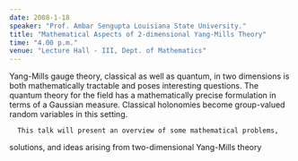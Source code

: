 ```yaml
---
date: 2008-1-18
speaker: "Prof. Ambar Sengupta Louisiana State University."
title: "Mathematical Aspects of 2-dimensional Yang-Mills Theory"
time: "4.00 p.m."
venue: "Lecture Hall - III, Dept. of Mathematics"
---
```

Yang-Mills gauge theory, classical as well as quantum, in two
dimensions is both mathematically tractable and poses interesting
questions. The quantum theory for the field has a mathematically precise
formulation in terms of a Gaussian measure. Classical holonomies become
group-valued random variables in this setting.

      This talk will present an overview of some mathematical problems,
solutions, and ideas arising from two-dimensional Yang-Mills theory
